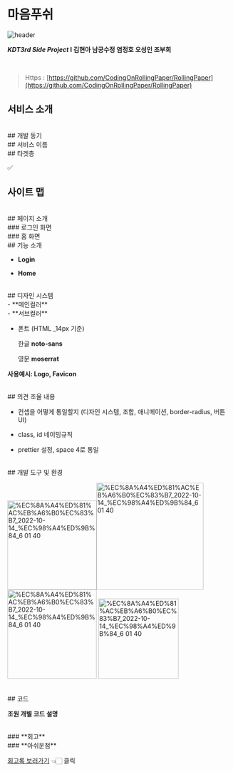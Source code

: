 # 마음푸쉬
![header](https://capsule-render.vercel.app/api?type=wave&color=auto&height=300&section=header&text=Rolling%20Paper&fontSize=90)

***KDT3rd Side Project*   I   김현아  남궁수정 염정호 오성인 조부희** 


<br>

> Https : [https://github.com/CodingOnRollingPaper/RollingPaper](https://github.com/CodingOnRollingPaper/RollingPaper)

## 서비스 소개


<br>
## 개발 동기

<br>
## 서비스 이름



<br>
## 타겟층


✅ 
<br>
## 사이트 맵


<br>
## 페이지 소개

<br>
### 로그인 화면

<br>
### 홈 화면

<br>
## 기능 소개


- **Login**
  
- **Home**

   
    
<br>
## 디자인 시스템


<br>
- **메인컬러**
    
 
  <br>  
- **서브컬러**
    

    
- 폰트 (HTML _14px 기준)
    
    한글 **noto-sans**
    
    영문 **moserrat**
    

**사용예시: Logo, Favicon**


<br>
## 의견 조율 내용


- 컨셉을 어떻게 통일할지 (디자인 시스템, 조합, 애니메이션, border-radius, 버튼 UI)
- class, id 네이밍규칙
 

- prettier 설정, space 4로 통일
<br>
## 개발 도구 및 환경

<img width="200" alt="%EC%8A%A4%ED%81%AC%EB%A6%B0%EC%83%B7_2022-10-14_%EC%98%A4%ED%9B%84_6 01 40" src="https://user-images.githubusercontent.com/100466973/198163904-9988bbdc-2fc0-4dfb-afa7-a93e1ada7cd1.png"><img width="240" alt="%EC%8A%A4%ED%81%AC%EB%A6%B0%EC%83%B7_2022-10-14_%EC%98%A4%ED%9B%84_6 01 40" src="https://user-images.githubusercontent.com/100466973/198163978-9f847f7c-b673-4727-9164-b10fe7ef24fe.png">
<img width="200" alt="%EC%8A%A4%ED%81%AC%EB%A6%B0%EC%83%B7_2022-10-14_%EC%98%A4%ED%9B%84_6 01 40" src="https://user-images.githubusercontent.com/100466973/198164009-44aef3a7-010f-418e-886e-00d6f3bfd34e.png">
<img width="180" alt="%EC%8A%A4%ED%81%AC%EB%A6%B0%EC%83%B7_2022-10-14_%EC%98%A4%ED%9B%84_6 01 40" src="https://user-images.githubusercontent.com/100466973/198164026-cc165368-c75b-4a05-96bb-07af332a6da7.png">

<br>
## 코드

**조원 개별 코드 설명**

<br>
### **회고** 

<br>
### **아쉬운점**
   
[회고록 보러가기](https://www.notion.so/72ed98bcdc654d5eb7e00bd93e74d97e?v=7c0b3bacfb8b483186554ae5c78dd792) 👈🏻 클릭

